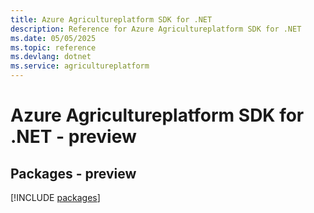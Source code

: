```yaml
---
title: Azure Agricultureplatform SDK for .NET
description: Reference for Azure Agricultureplatform SDK for .NET
ms.date: 05/05/2025
ms.topic: reference
ms.devlang: dotnet
ms.service: agricultureplatform
---
```

# Azure Agricultureplatform SDK for .NET - preview
## Packages - preview
[!INCLUDE [packages](agricultureplatform-index.md)]